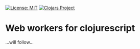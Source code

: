 [![License: MIT](https://img.shields.io/badge/License-MIT-yellow.svg)](https://opensource.org/licenses/MIT)
[![Clojars Project](https://img.shields.io/clojars/v/cljs-workers.svg)](https://clojars.org/cljs-workers)

# Web workers for clojurescript

...will follow...
